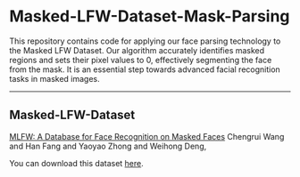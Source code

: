 # Masked-LFW-Dataset-Mask-Parsing
This repository contains code for applying our face parsing technology to the Masked LFW Dataset. Our algorithm accurately identifies masked regions and sets their pixel values to 0, effectively segmenting the face from the mask. It is an essential step towards advanced facial recognition tasks in masked images.

<hr>

## Masked-LFW-Dataset
[MLFW: A Database for Face Recognition on Masked Faces](https://arxiv.org/abs/2109.05804)
Chengrui Wang and Han Fang and Yaoyao Zhong and Weihong Deng, 

You can download this dataset [here](http://whdeng.cn/mlfw/?reload=true).

